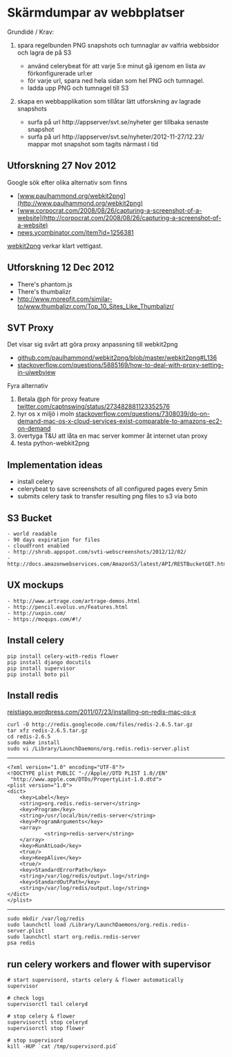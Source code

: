 # Skärmdumpar av webbplatser

Grundidé / Krav:

1. spara regelbunden PNG snapshots och tumnaglar av valfria webbsidor och lagra de på S3
    - använd celerybeat för att varje 5:e minut gå igenom en lista av förkonfigurerade url:er
    - för varje url, spara ned hela sidan som hel PNG och tumnagel.
    - ladda upp PNG och tumnagel till S3

2. skapa en webbapplikation som tillåtar lätt utforskning av lagrade snapshots
    - surfa på url http://appserver/svt.se/nyheter ger tillbaka senaste snapshot
    - surfa på url http://appserver/svt.se/nyheter/2012-11-27/12.23/ mappar mot snapshot som tagits närmast i tid

## Utforskning 27 Nov 2012

Google sök efter olika alternativ som finns

- [www.paulhammond.org/webkit2png](http://www.paulhammond.org/webkit2png)
- [www.corpocrat.com/2008/08/26/capturing-a-screenshot-of-a-website](http://corpocrat.com/2008/08/26/capturing-a-screenshot-of-a-website)
- [news.ycombinator.com/item?id=1256381](http://news.ycombinator.com/item?id=1256381)

[webkit2png](http://www.paulhammond.org/webkit2png) verkar klart vettigast.

## Utforskning 12 Dec 2012

- There's phantom.js
- There's thumbalizr
- http://www.moreofit.com/similar-to/www.thumbalizr.com/Top_10_Sites_Like_Thumbalizr/

## SVT Proxy

Det visar sig svårt att göra proxy anpassning till webkit2png

- [github.com/paulhammond/webkit2png/blob/master/webkit2png#L136](https://github.com/paulhammond/webkit2png/blob/master/webkit2png#L136)
- [stackoverflow.com/questions/5885169/how-to-deal-with-proxy-setting-in-uiwebview](http://stackoverflow.com/questions/5885169/how-to-deal-with-proxy-setting-in-uiwebview)

Fyra alternativ

1. Betala @ph för proxy feature [twitter.com/captnswing/status/273482881123352576](https://twitter.com/captnswing/status/273482881123352576)
2. hyr os x miljö i moln [stackoverflow.com/questions/7308039/do-on-demand-mac-os-x-cloud-services-exist-comparable-to-amazons-ec2-on-demand](http://stackoverflow.com/questions/7308039/do-on-demand-mac-os-x-cloud-services-exist-comparable-to-amazons-ec2-on-demand)
3. övertyga T&U att låta en mac server kommer åt internet utan proxy
4. testa python-webkit2png

## Implementation ideas

- install celery
- celerybeat to save screenshots of all configured pages every 5min
- submits celery task to transfer resulting png files to s3 via boto

## S3 Bucket

    - world readable
    - 90 days expiration for files
    - cloudfront enabled
    - http://shrub.appspot.com/svti-webscreenshots/2012/12/02/
    - http://docs.amazonwebservices.com/AmazonS3/latest/API/RESTBucketGET.html

## UX mockups

    - http://www.artrage.com/artrage-demos.html
    - http://pencil.evolus.vn/Features.html
    - http://uxpin.com/
    - https://moqups.com/#!/

## Install celery

    pip install celery-with-redis flower
    pip install django docutils
    pip install supervisor
    pip install boto pil

## Install redis

[reistiago.wordpress.com/2011/07/23/installing-on-redis-mac-os-x](http://reistiago.wordpress.com/2011/07/23/installing-on-redis-mac-os-x/)

    curl -O http://redis.googlecode.com/files/redis-2.6.5.tar.gz
    tar xfz redis-2.6.5.tar.gz
    cd redis-2.6.5
    sudo make install
    sudo vi /Library/LaunchDaemons/org.redis.redis-server.plist
_____

    <?xml version="1.0" encoding="UTF-8"?>
    <!DOCTYPE plist PUBLIC "-//Apple//DTD PLIST 1.0//EN"
     "http://www.apple.com/DTDs/PropertyList-1.0.dtd">
    <plist version="1.0">
    <dict>
        <key>Label</key>
        <string>org.redis.redis-server</string>
        <key>Program</key>
        <string>/usr/local/bin/redis-server</string>
        <key>ProgramArguments</key>
        <array>
                <string>redis-server</string>
        </array>
        <key>RunAtLoad</key>
        <true/>
        <key>KeepAlive</key>
        <true/>
        <key>StandardErrorPath</key>
        <string>/var/log/redis/output.log</string>
        <key>StandardOutPath</key>
        <string>/var/log/redis/output.log</string>
    </dict>
    </plist>

_____

    sudo mkdir /var/log/redis
    sudo launchctl load /Library/LaunchDaemons/org.redis.redis-server.plist
    sudo launchctl start org.redis.redis-server
    psa redis

## run celery workers and flower with supervisor

    # start supervisord, starts celery & flower automatically
    supervisor

    # check logs
    supervisorctl tail celeryd

    # stop celery & flower
    supervisorctl stop celeryd
    supervisorctl stop flower

    # stop supervisord
    kill -HUP `cat /tmp/supervisord.pid`
